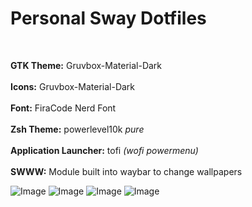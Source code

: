 # Personal Sway Dotfiles
<br>

**GTK Theme:** Gruvbox-Material-Dark <br>  
**Icons:** Gruvbox-Material-Dark <br>  
**Font:** FiraCode Nerd Font <br>  
**Zsh Theme:** powerlevel10k *pure* <br>  
**Application Launcher:** tofi *(wofi powermenu)* <br>  
**SWWW:** Module built into waybar to change wallpapers <br>  

![Image](https://github.com/user-attachments/assets/6457d819-c843-448a-9eb3-50bbcccce780)
![Image](https://github.com/user-attachments/assets/074e2637-f207-4a9a-b7eb-ffcb526c3464)
![Image](https://github.com/user-attachments/assets/ac94468b-2648-4b35-bd07-6cb96ceaabaa)
![Image](https://github.com/user-attachments/assets/ad233772-47d9-49d5-a832-70702a5c5106)
